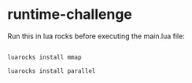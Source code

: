 # runtime-challenge

Run this in lua rocks before executing the main.lua file:

```

luarocks install mmap

luarocks install parallel

```

